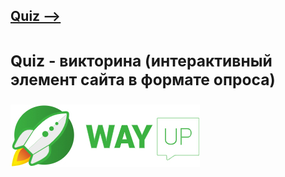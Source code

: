 [**<h2>Quiz --><h2>**](https://maximmorkovnik.github.io/Quiz/)
<h3>Quiz - викторина (интерактивный элемент сайта в формате опроса)</h3>

[![wayup.in](img/logo.jpg)](https://wayup.in)
